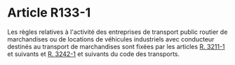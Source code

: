# Article R133-1

<p>Les règles relatives à l'activité des entreprises de transport public routier de marchandises ou de locations de véhicules industriels avec conducteur destinés au transport de marchandises sont fixées par les articles <a href='/affichCodeArticle.do?cidTexte=LEGITEXT000023086525&idArticle=LEGIARTI000033449947&dateTexte=&categorieLien=cid' title='Code des transports - art. R3211-1 (VD)'>R. 3211-1 </a>et suivants et <a href='/affichCodeArticle.do?cidTexte=LEGITEXT000023086525&idArticle=LEGIARTI000033450171&dateTexte=&categorieLien=cid' title='Code des transports - art. R3242-1 (VD)'>R. 3242-1</a> et suivants du code des transports.</p>